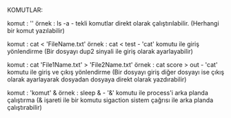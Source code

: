
KOMUTLAR:

komut	: '<tekli komutlar>'
örnek	: ls -a
	- tekli komutlar direkt olarak çalıştırılabilir.
	 (Herhangi bir komut yazılabilir)


komut	: cat < 'FileName.txt'
örnek	: cat < test
	- 'cat' komutu ile giriş yönlendirme
	 (Bir dosyayı dup2 sinyali ile giriş olarak ayarlayabilir)


komut	: cat 'File1Name.txt' > 'File2Name.txt'
örnek	: cat score > out
	- 'cat' komutu ile giriş ve çıkış yönlendirme
	 (Bir dosyayı giriş diğer dosyayı ise çıkış olarak ayarlayarak dosyadan dosyaya direkt olarak yazdırabilir)


komut	: 'komut' &
örnek	: sleep &
	- '&' komutu ile process'i arka planda çalıştırma
	 (& işareti ile bir komutu sigaction sistem çağrısı ile arka planda çalıştırabilir)

